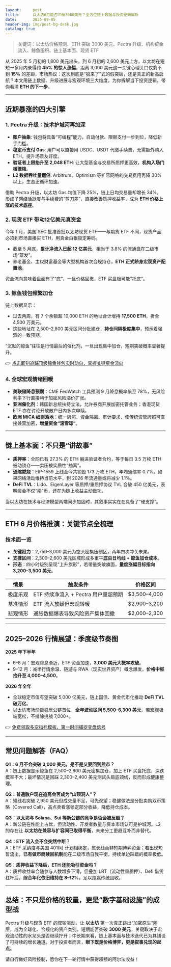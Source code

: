 ```yaml
---
layout:     post
title:      以太坊6月能否冲破3000美元？全方位链上数据与投资逻辑解析
date:       2025-09-05
header-img: img/post-bg-desk.jpg
catalog: true
---
```


> 关键词：以太坊价格预测、ETH 突破 3000 美元、Pectra 升级、机构资金流入、鲸鱼囤积、链上基本面、现货 ETF

从 2025 年 5 月初的 1,800 美元出头，到 6 月初的 2,600 美元上方，以太坊在短短一多月内录得约 **45% 的惊人涨幅**。距离 3,000 美元这一关键心理关口仅剩不到 **15%** 的差距，市场热议：这次到底是“狼来了”式的假突破，还是真正的新高启航？本文用链上数据、升级进展与宏观环境三大维度，为你拆解当下投资逻辑，带你看清 **ETH 的下一步**。

---

## 近期暴涨的四大引擎

### 1. Pectra 升级：技术护城河再加深
- **账户抽象**: 钱包将具备“可编程”能力，自动付款、限额支付一步到位，降低新手门槛。  
- **稳定币支付 Gas**: 用户可以直接用 USDC、USDT 代缴手续费，无需额外购入 ETH，提升场景友好度。  
- **验证者上限抬升至 2,048 ETH**: 让大型基金与交易所质押更高效，**机构入场门槛骤降**。  
- **L2 数据吞吐量翻倍**: Arbitrum、Optimism 等扩容网络的交易费用再降 30% 以上，生态正循环加速。

借助 Pectra 升级，以太坊 Gas 均值下降 25%，链上日均交易量却增长 34%，形成了网络活跃度与手续费的“剪刀差”，直接改善质押收益率，成为 **ETH 价格上涨的技术底座**。

### 2. 现货 ETF 带动12亿美元真资金
今年 1 月，美国 SEC 批准首批以太坊现货 ETF——与期货 ETF 不同，现货产品必须到市场直接买 ETH，用真金白银锁定筹码。  
- 截至 5 月底，**累计净流入已超 12 亿美元**，相当于 3.8% 的流通盘在二级市场“蒸发”。  
- 养老基金、主权财富基金等大型机构首次合规持仓，**ETH 正式跻身宏观资产配置池**。

资金流向意味着盘面有了“底”，一旦价格回撤，ETF 买盘极可能“托底”。

### 3. 鲸鱼钱包频繁加仓
链上数据显示：
- 过去两周，有 7 个余额超 10,000 ETH 的地址合计增持 **17,500 ETH**，折合 4,500 万美元。  
- 这些地址在 2,500–2,800 美元区间分批建仓，**持仓间隔极度集中**，预示着强烈的一致预期。

“沉默的鲸鱼”往往是行情最后的催化剂，一旦出现集中加仓，短期突破概率显著提升。  

👉 [点击即刻追踪顶级鲸鱼钱包实时动向，掌握关键资金流向](https://okxdog.com/)

### 4. 全球宏观情绪回暖
- **美联储降息预期**：CME FedWatch 工具预测 9 月降息概率飙至 78%，无风险利率下行直接利于加密风险溢价扩张。  
- **亚洲催化剂**：韩国新总统扶持立法，允许券商开展加密托管业务；香港现货 ETF 亦在讨论开放散户日内多次申赎。  
- **欧洲 MiCA 细则落地**：统一牌照、资金隔离、审计要求，使传统资管牌照可直接兼营加密，**增量资金“滚雪球”**。

---

## 链上基本面：不只是“讲故事”

- **质押率**：全网已有 27.3% 的 ETH 躺进验证者合约，等于每日 3.5 万枚 ETH 被动锁仓——卖压被实质性“抽离”。  
- **通缩燃烧**：EIP-1559 上线至今共销毁 173 万枚 ETH，年均通缩率 0.7%。如果网络活动维持当前水平，到 2026 年流通量或将减少 1.1%。  
- **DeFi TVL**：Lido、EigenLayer 等质押/重质押协议 TVL 合破 450 亿美元，表明资金不仅“囤”币，还在为链上收益主动做功。

当以太坊在技术与经济模型两端同步加固时，其叙事实实在在具备了“硬支撑”。

---

## ETH 6 月价格推演：关键节点全梳理

### 技术面一览
- **关键阻力**：2,750–3,000 美元为空头密集压制区，两年四次冲关未果。  
- **支撑区间**：2,300–2,600 美元区域形成多重平**底百日均线 + 鲸鱼加仓成本**。  
- **形态**：四小时级别呈现“上升旗形”，若带量突破旗面，**量度涨幅目标指向 3,200–3,500 美元**。

| 情景 | 触发条件 | 价格区间 |
| --- | --- | --- |
| 极度乐观 | ETF 持续净流入 + Pectra 用户量超预期 | $3,500–4,000 |
| 基准情形 | ETF 流入放缓但宏观转暖 | $2,900–3,200 |
| 悲观情形 | 通胀数据爆表导致风险资产集体回撤 | $2,000–2,300 |

---

## 2025–2026 行情展望：季度级节奏图

**2025 年下半年**  
- 6–8 月：宏观降息渐近，ETF 资金加速，**3,000 美元大概率攻破**。  
- 9–12 月：减半行情余温、链游与 RWA（现实世界资产）概念爆发，**价格中枢抬升至 4,000–4,500**。

**2026 年全年**  
- 全球稳定市值有望突破 5,000 亿美元，链上国债、黄金代币化推动 **DeFi TVL 破万亿**。  
- 以太坊市场份额稳居公链首位，**全年波动区间 5,500–6,300 美元**，若宏观极端宽松，不排除挑战 7,000+。

👉 [免费领取多空指标模板，第一时间捕捉变盘信号](https://okxdog.com/)

---

## 常见问题解答（FAQ）

**Q1：6 月不会突破 3,000 美元，是不是又要回到熊市？**  
A：链上数据显示鲸鱼在 2,500–2,800 美元密集加仓，加上 ETF 买盘托底，深跌概率不大；最坏情况是回踩 2,300–2,400 美元测试头肩底颈线，反而形成健康整理。

**Q2：普通散户现在追高会否成为“山顶洞人”？**  
A：短线若突破 2,950 美元但成交量不足，可先观望；稳健做法是分批卖购双币策略（Covered Call），高点卖看涨锁定部分收益，降低持仓成本。

**Q3：以太坊与 Solana、Sui 等新公链的竞争是否会被反超？**  
A：新公链在性能上占优，但流动性、开发者数量与资本市场认可是护城河。L2 的存在让 **以太坊在兼容与扩容间已取得平衡**，未来分工更趋互补而非替代。

**Q4：ETF 流入会不会突然中断？**  
A：ETF 采纳度与美国 401(k) 计划相绑定，属长线而非短期博弈资金；若出现短暂流出，**已有做市商赎回机制**能在二级市场自我平衡，持续单边踩踏的概率极低。

**Q5：质押收益下降后，ETH 还能吸引资金吗？**  
A：质押收益率会随参与人数增多下滑，但叠加 LRT（流动性重质押）、Defi 借贷杠杆后，**综合年化依旧维持在 8–12%**，足以跑赢传统固收。

---

## 总结：不只是价格的较量，更是“数字基础设施”的成型战

Pectra 升级与现货 ETF 的双轮驱动，让 **以太坊** 第一次真正跳出“加密原生”圈层，成为全球化、合规化的资产类别。短期能否突破 **3000 美元**，关键取决于宏观流动性的水龙头是否继续拧开；中长期来看，链上基本面与技术迭代已为其铺设了可持续的增长通道。对于投资者而言，**眼下既是价格博弈，更是叙事兑现的起点**。

请自行做好风险控制，愿你在下一轮行情中获得超额的阿尔法收益！